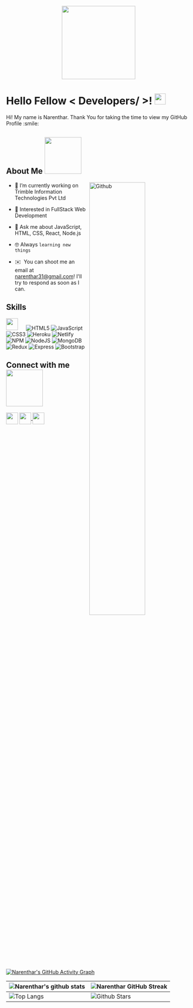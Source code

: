 <p align="center">
    <img width="200" src="https://media.giphy.com/media/M9gbBd9nbDrOTu1Mqx/giphy.gif">
</p>

<h1> Hello Fellow < Developers/ >! <img src = "https://raw.githubusercontent.com/MartinHeinz/MartinHeinz/master/wave.gif" width = 30px> </h1>
<p align='center'>
</p>


<div size='20px'> Hi! My name is Narenthar. Thank You for taking the time to view my GitHub Profile :smile: 
</div>

<h2> About Me <img src = "https://media0.giphy.com/media/KDDpcKigbfFpnejZs6/giphy.gif?cid=ecf05e47oy6f4zjs8g1qoiystc56cu7r9tb8a1fe76e05oty&rid=giphy.gif" width = 100px></h2>

<img width="55%" align="right" alt="Github" src="https://raw.githubusercontent.com/onimur/.github/master/.resources/git-header.svg" />

- 🔭 I’m currently working on  Trimble Information Technologies Pvt Ltd
  
- 🌱 Interested in FullStack Web Development  
  
- 💬 Ask me about JavaScript, HTML, CSS, React, Node.js
  
- :nerd_face: Always `learning new things`

- ✉️ &nbsp;You can shoot me an email at narenthar31@gmail.com! I'll try to respond as soon as I can.

<h2> Skills </h2>
    
    
    
    
    
<img src = "https://media2.giphy.com/media/QssGEmpkyEOhBCb7e1/giphy.gif?cid=ecf05e47a0n3gi1bfqntqmob8g9aid1oyj2wr3ds3mg700bl&rid=giphy.gif" width = 32px> &emsp; 
![HTML5](https://img.shields.io/badge/html5-%23E34F26.svg?style=for-the-badge&logo=html5&logoColor=white) ![JavaScript](https://img.shields.io/badge/javascript-%23323330.svg?style=for-the-badge&logo=javascript&logoColor=%23F7DF1E) ![CSS3](https://img.shields.io/badge/css3-%231572B6.svg?style=for-the-badge&logo=css3&logoColor=white) ![Heroku](https://img.shields.io/badge/heroku-%23430098.svg?style=for-the-badge&logo=heroku&logoColor=white) ![Netlify](https://img.shields.io/badge/netlify-%23000000.svg?style=for-the-badge&logo=netlify&logoColor=#00C7B7) ![NPM](https://img.shields.io/badge/NPM-%23000000.svg?style=for-the-badge&logo=npm&logoColor=white) ![NodeJS](https://img.shields.io/badge/node.js-6DA55F?style=for-the-badge&logo=node.js&logoColor=white)  ![MongoDB](https://img.shields.io/badge/MongoDB-%234ea94b.svg?style=for-the-badge&logo=mongodb&logoColor=white)  ![Redux](https://img.shields.io/badge/redux-%23430098.svg?style=for-the-badge&logo=redux&logoColor=white)  ![Express](https://img.shields.io/badge/express-%23000000.svg?style=for-the-badge&logo=express&logoColor=#00C7B7)  ![Bootstrap](https://img.shields.io/badge/bootstrap-%231572B6.svg?style=for-the-badge&logo=bootstrap&logoColor=white)


<h2> Connect with me <img src='https://raw.githubusercontent.com/ShahriarShafin/ShahriarShafin/main/Assets/handshake.gif' width="100px"> </h2>
<a href = 'https://www.linkedin.com/in/narenthar-chidambaram-22442b112/' target = "_blank"> <img width = '32px' align= 'center' src="https://img.icons8.com/color/344/linkedin-circled--v1.png"/></a> 
<a href = 'https://narentharchidambaram.netlify.app/' target = "_blank"> <img width = '32px' align= 'center' src="https://img.icons8.com/external-kiranshastry-gradient-kiranshastry/344/external-portfolio-advertising-kiranshastry-gradient-kiranshastry.png/></a> 
<a href = 'https://github.com/Narenthar' target = "_blank"> <img width = '32px' align= 'center' src="https://img.icons8.com/ios-glyphs/344/github.png"/></a>
  
<br>
<br>
  <br>
  
[![Narenthar's GitHub Activity Graph](https://activity-graph.herokuapp.com/graph?username=Narenthar&theme=tokyonight)](https://git.io/praveenscience)

| ![Narenthar's github stats](https://github-readme-stats.vercel.app/api?username=Narenthar&show_icons=true&theme=tokyonight) | ![Narenthar GitHub Streak](https://github-readme-streak-stats.herokuapp.com/?user=Narenthar&theme=tokyonight) |
| --- | --- |
| ![Top Langs](https://github-readme-stats.vercel.app/api/top-langs/?username=Narenthar&theme=tokyonight) | ![Github Stars](https://github-readme-stats.vercel.app/api?username=Narenthar&show_icons=true&locale=en&count_private=true&hide_rank=true&custom_title=My%20GitHub%20Stats&disable_animations=true&theme=tokyonight) |



<br>

